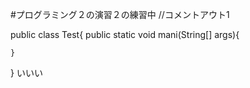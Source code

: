 #プログラミング２の演習２の練習中
//コメントアウト1


public class Test{
    public static void mani(String[] args){

    }
}
いいい